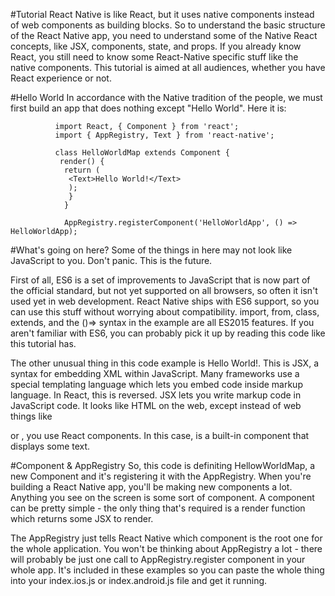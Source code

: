 #Tutorial
React Native is like React, but it uses native components instead of web components as building blocks. So to understand
the basic structure of the React Native app, you need to understand some of the Native React concepts, like JSX, 
components, state, and props. If you already know React, you still need to know some React-Native specific stuff like
the native components. This tutorial is aimed at all audiences, whether you have React experience or not.

#Hello World
In accordance with the Native tradition of the people, we must first build an app that does nothing except "Hello World".
Here it is:

              import React, { Component } from 'react';
              import { AppRegistry, Text } from 'react-native';
              
              class HelloWorldMap extends Component {
               render() {
                return (
                 <Text>Hello World!</Text>
                 );
                 }
                }
                
                AppRegistry.registerComponent('HelloWorldApp', () => HelloWorldApp);
                
#What's going on here?
Some of the things in here may not look like JavaScript to you. Don't panic. This is the future. 

First of all, ES6 is a set of improvements to JavaScript that is now part of the official standard, but not yet
supported on all browsers, so often it isn't used yet in web development. React Native ships with ES6 support, so you
can use this stuff without worrying about compatibility. import, from, class, extends, and the ()=> syntax in the example 
are all ES2015 features. If you aren't familiar with ES6, you can probably pick it up by reading this code like this
tutorial has. 

The other unusual thing in this code example is <Text>Hello World!</Text>. This is JSX, a syntax for embedding XML
within JavaScript. Many frameworks use a special templating language which lets you embed code inside markup language.
In React, this is reversed. JSX lets you write markup code in JavaScript code. It looks like HTML on the web, except
instead of web things like <div> or <span> , you use React components. In this case, <Text> is a built-in component that
displays some text.

#Component & AppRegistry
So, this code is definiting HellowWorldMap, a new Component and it's registering it with the AppRegistry. When you're
building a React Native app, you'll be making new components a lot. Anything you see on the screen is some sort of
component. A component can be pretty simple - the only thing that's required is a render function which returns some
JSX to render. 

The AppRegistry just tells React Native which component is the root one for the whole application. You won't be thinking
about AppRegistry a lot - there will probably be just one call to AppRegistry.register component in your whole app. It's
included in these examples so you can paste the whole thing into your index.ios.js or index.android.js file and get it running.
